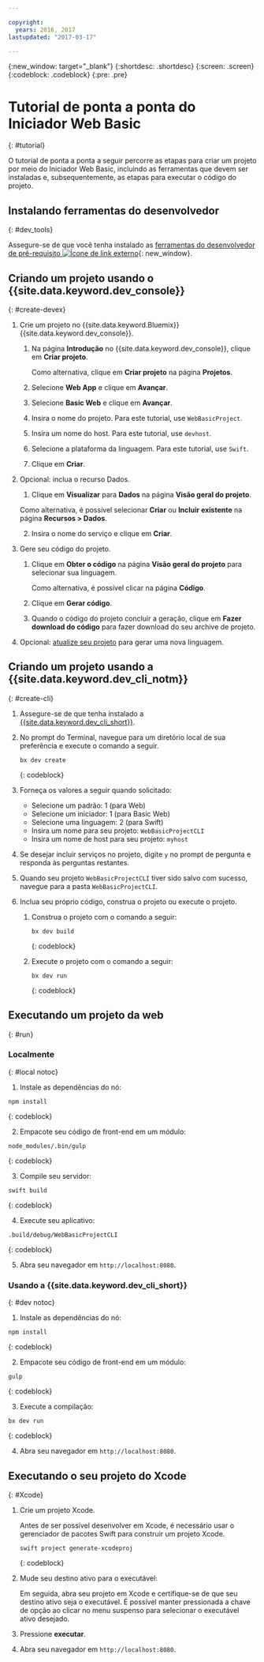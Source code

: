 ```yaml
---

copyright:
  years: 2016, 2017
lastupdated: "2017-03-17"

---
```

{:new_window: target="_blank"}
{:shortdesc: .shortdesc}
{:screen: .screen}
{:codeblock: .codeblock}
{:pre: .pre}

# Tutorial de ponta a ponta do Iniciador Web Basic
{: #tutorial}

O tutorial de ponta a ponta a seguir percorre as etapas para criar um projeto por meio do Iniciador Web Basic, incluindo as ferramentas que devem ser instaladas e, subsequentemente, as etapas para executar o código do projeto.

## Instalando ferramentas do desenvolvedor
{: #dev_tools}

Assegure-se de que você tenha instalado as [ferramentas do desenvolvedor de pré-requisito ![Ícone de link externo](../icons/launch-glyph.svg "Ícone de link externo")](get_code.html#prereq-dev-tools){: new_window}.


## Criando um projeto usando o {{site.data.keyword.dev_console}}
{: #create-devex}

1. Crie um projeto no {{site.data.keyword.Bluemix}} {{site.data.keyword.dev_console}}.

	1. Na página **Introdução** no {{site.data.keyword.dev_console}}, clique em **Criar projeto**.

		Como alternativa, clique em **Criar projeto** na página **Projetos**.

	2. Selecione **Web App** e clique em **Avançar**.

	3. Selecione **Basic Web** e clique em **Avançar**.

	4. Insira o nome do projeto. Para este tutorial, use `WebBasicProject`.   

	5. Insira um nome do host. Para este tutorial, use `devhost`. 

	6. Selecione a plataforma da linguagem. Para este tutorial, use `Swift`.
   
	7. Clique em **Criar**.

2. Opcional: inclua o recurso Dados.

	1. Clique em **Visualizar** para **Dados** na página **Visão geral do projeto**.

      Como alternativa, é possível selecionar **Criar** ou **Incluir existente** na página **Recursos > Dados**.

   2. Insira o nome do serviço e clique em **Criar**.


3. Gere seu código do projeto.

	1. Clique em **Obter o código** na página **Visão geral do projeto** para selecionar sua linguagem.
   
		Como alternativa, é possível clicar na página **Código**.
      
	2. Clique em **Gerar código**.
   
	3. Quando o código do projeto concluir a geração, clique
em **Fazer download do código** para fazer
download do seu archive de projeto.

4. Opcional: [atualize seu projeto](project_overview_page.html#update_language) para gerar uma nova linguagem.


## Criando um projeto usando a {{site.data.keyword.dev_cli_notm}}
{: #create-cli}

1. Assegure-se de que tenha instalado a [{{site.data.keyword.dev_cli_short}}](dev_cli.html).

2. No prompt do Terminal, navegue para um diretório local de sua preferência e execute o comando a seguir.
  
	```
	bx dev create
	```
	{: codeblock}


3. Forneça os valores a seguir quando solicitado:

	* Selecione um padrão: 1 (para Web)
	* Selecione um iniciador: 1 (para Basic Web)
	* Selecione uma linguagem: 2 (para Swift)
	* Insira um nome para seu projeto: `WebBasicProjectCLI`
	* Insira um nome de host para seu projeto: `myhost`

4. Se desejar incluir serviços no projeto, digite `y` no prompt de pergunta e responda às perguntas restantes.

5. Quando seu projeto `WebBasicProjectCLI` tiver sido salvo com sucesso, navegue para a pasta `WebBasicProjectCLI`.

6. Inclua seu próprio código, construa o projeto ou execute o projeto.
 
	1. Construa o projeto com o comando a seguir:
   
		```
 		bx dev build
 		```     
		{: codeblock}

	2. Execute o projeto com o comando a seguir:
 
		```
		bx dev run
		```
		{: codeblock}


## Executando um projeto da web
{: #run}

### Localmente
{: #local notoc}

1. Instale as dependências do nó:

  ```
  npm install
  ```
  {: codeblock}

2. Empacote seu código de front-end em um módulo:

  ```
  node_modules/.bin/gulp
  ```
  {: codeblock}

3. Compile seu servidor:

  ```
  swift build
  ```
  {: codeblock}

4. Execute seu aplicativo:

  ```
  .build/debug/WebBasicProjectCLI
  ```
  {: codeblock}

5. Abra seu navegador em `http://localhost:8080`.


### Usando a {{site.data.keyword.dev_cli_short}}
{: #dev notoc}

1. Instale as dependências do nó:

  ```
  npm install
  ```
  {: codeblock}

2. Empacote seu código de front-end em um módulo:

  ```
  gulp
  ```
  {: codeblock}

3. Execute a compilação:

  ```
  bx dev run
  ```
  {: codeblock}

4. Abra seu navegador em `http://localhost:8080`.


## Executando o seu projeto do Xcode
{: #Xcode}

1. Crie um projeto Xcode.

	Antes de ser possível desenvolver em Xcode, é necessário usar o gerenciador de pacotes Swift para construir um projeto Xcode.
	
	```
	swift project generate-xcodeproj
	```
	{: codeblock}

2. Mude seu destino ativo para o executável:

	Em seguida, abra seu projeto em Xcode e certifique-se de que seu destino ativo seja o executável. É possível manter pressionada a chave de opção ao clicar no menu suspenso para selecionar o executável ativo desejado.

3. Pressione **executar**.

4. Abra seu navegador em `http://localhost:8080`.

